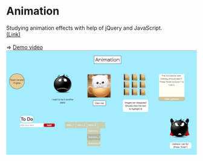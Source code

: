 # Animation
Studying animation effects with help of jQuery and JavaScript.<br>
[(Link)](https://rawgit.com/atanyday/Trying-Animation/master/Index.html)<br>
<br>
=> [Demo video](https://youtu.be/Dlqzjvtdj5A?list=PLfslS7IBS7XccqD7Yet2KDusjarx1G2Lv)
<br>
![Main page](images/Main_page.jpg)
